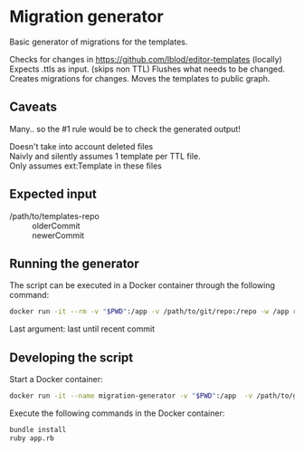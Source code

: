 # Migration generator
Basic generator of migrations for the templates.

Checks for changes in https://github.com/lblod/editor-templates (locally)
Expects .ttls as input. (skips non TTL)
Flushes what needs to be changed.
Creates migrations for changes.
Moves the templates to public graph.

## Caveats
Many.. so the #1 rule would be to check the generated output!
<dl>
  <dt>Doesn't take into account deleted files</dt>
  <dt>Naivly and silently assumes 1 template per TTL file.</dt>
  <dt>Only assumes ext:Template in these files</dt>
</dl>

## Expected input
<dl>
<dt>/path/to/templates-repo</dt>
<dd>olderCommit</dd>
<dd>newerCommit</dd>
</dl>

## Running the generator
The script can be executed in a Docker container through the following command:
```bash
docker run -it --rm -v "$PWD":/app -v /path/to/git/repo:/repo -w /app ruby:2.5 ./run.sh HEAD^ HEAD
```
Last argument: last until recent commit


## Developing the script
Start a Docker container:
```bash
docker run -it --name migration-generator -v "$PWD":/app  -v /path/to/git/repo:/repo-w /app ruby:2.5 /bin/bash
```

Execute the following commands in the Docker container:
```bash
bundle install
ruby app.rb
```
